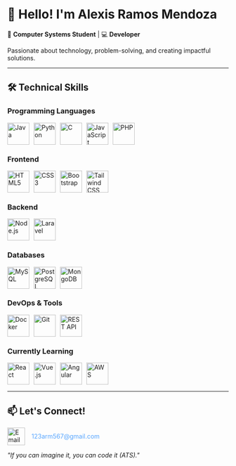 # 👋 Hello! I'm Alexis Ramos Mendoza  

🚀 **Computer Systems Student** | 💻 **Developer**  

Passionate about technology, problem-solving, and creating impactful solutions.

---

## 🛠️ Technical Skills  

### **Programming Languages**  
<div style="display: flex; flex-wrap: wrap; gap: 10px; margin-bottom: 15px;">
  <a href="https://dev.java/learn/"><img src="https://cdn.jsdelivr.net/gh/devicons/devicon/icons/java/java-original.svg" width="50" title="Java"/></a>
  <a href="https://docs.python.org/3/tutorial/"><img src="https://cdn.jsdelivr.net/gh/devicons/devicon/icons/python/python-original.svg" width="50" title="Python"/></a>
  <a href="https://en.cppreference.com/w/c/language"><img src="https://cdn.jsdelivr.net/gh/devicons/devicon/icons/c/c-original.svg" width="50" title="C"/></a>
  <a href="https://developer.mozilla.org/en-US/docs/Web/JavaScript"><img src="https://cdn.jsdelivr.net/gh/devicons/devicon/icons/javascript/javascript-original.svg" width="50" title="JavaScript"/></a>
  <a href="https://www.php.net/manual/en/"><img src="https://cdn.jsdelivr.net/gh/devicons/devicon/icons/php/php-original.svg" width="50" title="PHP"/></a>
</div>

### **Frontend**  
<div style="display: flex; flex-wrap: wrap; gap: 10px; margin-bottom: 15px;">
  <a href="https://developer.mozilla.org/en-US/docs/Web/HTML"><img src="https://cdn.jsdelivr.net/gh/devicons/devicon/icons/html5/html5-original.svg" width="50" title="HTML5"/></a>
  <a href="https://developer.mozilla.org/en-US/docs/Web/CSS"><img src="https://cdn.jsdelivr.net/gh/devicons/devicon/icons/css3/css3-original.svg" width="50" title="CSS3"/></a>
  <a href="https://getbootstrap.com/docs/"><img src="https://cdn.jsdelivr.net/gh/devicons/devicon/icons/bootstrap/bootstrap-original.svg" width="50" title="Bootstrap"/></a>
  <a href="https://tailwindcss.com/docs"><img src="https://cdn.jsdelivr.net/gh/devicons/devicon/icons/tailwindcss/tailwindcss-original.svg" width="50" title="Tailwind CSS"/></a>
</div>

### **Backend**  
<div style="display: flex; flex-wrap: wrap; gap: 10px; margin-bottom: 15px;">
  <a href="https://nodejs.org/en/docs/"><img src="https://cdn.jsdelivr.net/gh/devicons/devicon/icons/nodejs/nodejs-original.svg" width="50" title="Node.js"/></a>
  <a href="https://laravel.com/docs"><img src="https://cdn.jsdelivr.net/gh/devicons/devicon/icons/laravel/laravel-original.svg" width="50" title="Laravel"/></a>
</div>

### **Databases**  
<div style="display: flex; flex-wrap: wrap; gap: 10px; margin-bottom: 15px;">
  <a href="https://dev.mysql.com/doc/"><img src="https://cdn.jsdelivr.net/gh/devicons/devicon/icons/mysql/mysql-original.svg" width="50" title="MySQL"/></a>
  <a href="https://www.postgresql.org/docs/"><img src="https://cdn.jsdelivr.net/gh/devicons/devicon/icons/postgresql/postgresql-original.svg" width="50" title="PostgreSQL"/></a>
  <a href="https://docs.mongodb.com/"><img src="https://cdn.jsdelivr.net/gh/devicons/devicon/icons/mongodb/mongodb-original.svg" width="50" title="MongoDB"/></a>
</div>

### **DevOps & Tools**  
<div style="display: flex; flex-wrap: wrap; gap: 10px; margin-bottom: 15px;">
  <a href="https://docs.docker.com/"><img src="https://cdn.jsdelivr.net/gh/devicons/devicon/icons/docker/docker-original.svg" width="50" title="Docker"/></a>
  <a href="https://git-scm.com/doc"><img src="https://cdn.jsdelivr.net/gh/devicons/devicon/icons/git/git-original.svg" width="50" title="Git"/></a>
  <a href="https://restfulapi.net/"><img src="https://cdn.jsdelivr.net/gh/devicons/devicon/icons/apache/apache-original.svg" width="50" title="REST API"/></a>
</div>

### **Currently Learning**  
<div style="display: flex; flex-wrap: wrap; gap: 10px; margin-bottom: 15px;">
  <a href="https://reactjs.org/docs/getting-started.html"><img src="https://cdn.jsdelivr.net/gh/devicons/devicon/icons/react/react-original.svg" width="50" title="React"/></a>
  <a href="https://vuejs.org/v2/guide/"><img src="https://cdn.jsdelivr.net/gh/devicons/devicon/icons/vuejs/vuejs-original.svg" width="50" title="Vue.js"/></a>
  <a href="https://angular.io/docs"><img src="https://cdn.jsdelivr.net/gh/devicons/devicon/icons/angularjs/angularjs-original.svg" width="50" title="Angular"/></a>
  <a href="https://aws.amazon.com/documentation/"><img src="https://cdn.jsdelivr.net/gh/devicons/devicon/icons/amazonwebservices/amazonwebservices-original-wordmark.svg" width="50" title="AWS"/></a>
</div>

---

## 📫 Let's Connect!  
<div style="display: flex; gap: 15px; align-items: center;">
  <a href="mailto:123arm567@gmail.com">
    <img src="https://cdn.jsdelivr.net/gh/devicons/devicon/icons/google/google-original.svg" width="40" title="Email"/>
  </a>
  <a href="mailto:123arm567@gmail.com" style="color: #58a6ff; text-decoration: none;">123arm567@gmail.com</a>
</div>

*"If you can imagine it, you can code it (ATS)."*
